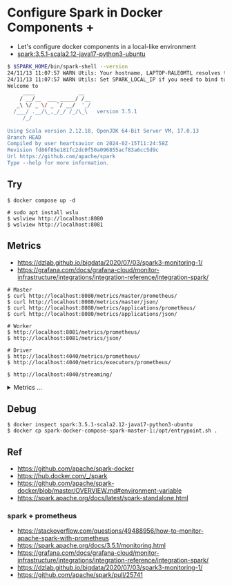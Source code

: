 # Configure Spark in Docker Components +

- Let's configure docker components in a local-like environment
- [spark:3.5.1-scala2.12-java17-python3-ubuntu](https://hub.docker.com/layers/library/spark/3.5.1-scala2.12-java17-python3-ubuntu/images/sha256-17f945959bb62af8e083ff2885095fb8f7f34e8fd7c10ef1bef7bed79a9c2bcb?context=explore)
 ```bash
$ $SPARK_HOME/bin/spark-shell --version
24/11/13 11:07:57 WARN Utils: Your hostname, LAPTOP-RALEOMTL resolves to a loopback address: 127.0.1.1; using 10.255.255.254 instead (on interface lo)
24/11/13 11:07:57 WARN Utils: Set SPARK_LOCAL_IP if you need to bind to another address
Welcome to
      ____              __
     / __/__  ___ _____/ /__
    _\ \/ _ \/ _ `/ __/  '_/
   /___/ .__/\_,_/_/ /_/\_\   version 3.5.1
      /_/
                        
Using Scala version 2.12.18, OpenJDK 64-Bit Server VM, 17.0.13
Branch HEAD
Compiled by user heartsavior on 2024-02-15T11:24:58Z
Revision fd86f85e181fc2dc0f50a096855acf83a6cc5d9c
Url https://github.com/apache/spark
Type --help for more information.
```

## Try
```
$ docker compose up -d

# sudo apt install wslu
$ wslview http://localhost:8080
$ wslview http://localhost:8081
```

## Metrics
- https://dzlab.github.io/bigdata/2020/07/03/spark3-monitoring-1/
- https://grafana.com/docs/grafana-cloud/monitor-infrastructure/integrations/integration-reference/integration-spark/
```
# Master
$ curl http://localhost:8080/metrics/master/prometheus/
$ curl http://localhost:8080/metrics/master/json/
$ curl http://localhost:8080/metrics/applications/prometheus/
$ curl http://localhost:8080/metrics/applications/json/

# Worker
$ http://localhost:8081/metrics/prometheus/
$ http://localhost:8081/metrics/json/

# Driver
$ http://localhost:4040/metrics/prometheus/
$ http://localhost:4040/metrics/executors/prometheus/

$ http://localhost:4040/streaming/

```
<details>
      <summary>Metrics ...</summary>
      
```
$ curl -s http://localhost:4040/api/v1/applications/app-20241114052829-0000 | jq
{
  "id": "app-20241114052829-0000",
  "name": "PythonStreamingNetworkWordCount",
  "attempts": [
    {
      "startTime": "2024-11-14T05:28:28.289GMT",
      "endTime": "1969-12-31T23:59:59.999GMT",
      "lastUpdated": "2024-11-14T05:28:28.289GMT",
      "duration": 885258,
      "sparkUser": "spark",
      "completed": false,
      "appSparkVersion": "3.5.1",
      "startTimeEpoch": 1731562108289,
      "endTimeEpoch": -1,
      "lastUpdatedEpoch": 1731562108289
    }
  ]
}

curl -s http://localhost:4040/api/v1/applications/app-20241114052829-0000/executors  | jq
[
  {
    "id": "driver",
    "hostPort": "9465cff6c180:39413",
    "isActive": true,
    "rddBlocks": 0,
    "memoryUsed": 148905,
    "diskUsed": 0,
    "totalCores": 0,
    "maxTasks": 0,
    "activeTasks": 0,
    "failedTasks": 0,
    "completedTasks": 0,
    "totalTasks": 0,
    "totalDuration": 1403261,
    "totalGCTime": 3839,
    "totalInputBytes": 0,
    "totalShuffleRead": 0,
    "totalShuffleWrite": 0,
    "isBlacklisted": false,
    "maxMemory": 455501414,
    "addTime": "2024-11-14T05:28:29.256GMT",
    "executorLogs": {},
    "memoryMetrics": {
      "usedOnHeapStorageMemory": 148905,
      "usedOffHeapStorageMemory": 0,
      "totalOnHeapStorageMemory": 455501414,
      "totalOffHeapStorageMemory": 0
    },
    "blacklistedInStages": [],
    "peakMemoryMetrics": {
      "JVMHeapMemory": 357990256,
      "JVMOffHeapMemory": 131278680,
      "OnHeapExecutionMemory": 0,
      "OffHeapExecutionMemory": 0,
      "OnHeapStorageMemory": 595325,
      "OffHeapStorageMemory": 0,
      "OnHeapUnifiedMemory": 595325,
      "OffHeapUnifiedMemory": 0,
      "DirectPoolMemory": 17369480,
      "MappedPoolMemory": 0,
      "ProcessTreeJVMVMemory": 0,
      "ProcessTreeJVMRSSMemory": 0,
      "ProcessTreePythonVMemory": 0,
      "ProcessTreePythonRSSMemory": 0,
      "ProcessTreeOtherVMemory": 0,
      "ProcessTreeOtherRSSMemory": 0,
      "MinorGCCount": 764,
      "MinorGCTime": 3839,
      "MajorGCCount": 0,
      "MajorGCTime": 0,
      "TotalGCTime": 3839
    },
    "attributes": {},
    "resources": {},
    "resourceProfileId": 0,
    "isExcluded": false,
    "excludedInStages": []
  },
  {
    "id": "0",
    "hostPort": "172.22.0.4:40571",
    "isActive": true,
    "rddBlocks": 0,
    "memoryUsed": 148905,
    "diskUsed": 0,
    "totalCores": 2,
    "maxTasks": 2,
    "activeTasks": 1,
    "failedTasks": 0,
    "completedTasks": 2866,
    "totalTasks": 2867,
    "totalDuration": 328974,
    "totalGCTime": 593,
    "totalInputBytes": 0,
    "totalShuffleRead": 605220,
    "totalShuffleWrite": 1168594,
    "isBlacklisted": false,
    "maxMemory": 94371840,
    "addTime": "2024-11-14T05:28:31.364GMT",
    "executorLogs": {
      "stdout": "http://172.22.0.4:8081/logPage/?appId=app-20241114052829-0000&executorId=0&logType=stdout",
      "stderr": "http://172.22.0.4:8081/logPage/?appId=app-20241114052829-0000&executorId=0&logType=stderr"
    },
    "memoryMetrics": {
      "usedOnHeapStorageMemory": 148905,
      "usedOffHeapStorageMemory": 0,
      "totalOnHeapStorageMemory": 94371840,
      "totalOffHeapStorageMemory": 0
    },
    "blacklistedInStages": [],
    "peakMemoryMetrics": {
      "JVMHeapMemory": 128602368,
      "JVMOffHeapMemory": 86829568,
      "OnHeapExecutionMemory": 0,
      "OffHeapExecutionMemory": 0,
      "OnHeapStorageMemory": 10090514,
      "OffHeapStorageMemory": 0,
      "OnHeapUnifiedMemory": 10090514,
      "OffHeapUnifiedMemory": 0,
      "DirectPoolMemory": 16932119,
      "MappedPoolMemory": 0,
      "ProcessTreeJVMVMemory": 0,
      "ProcessTreeJVMRSSMemory": 0,
      "ProcessTreePythonVMemory": 0,
      "ProcessTreePythonRSSMemory": 0,
      "ProcessTreeOtherVMemory": 0,
      "ProcessTreeOtherRSSMemory": 0,
      "MinorGCCount": 207,
      "MinorGCTime": 650,
      "MajorGCCount": 0,
      "MajorGCTime": 0,
      "TotalGCTime": 650
    },
    "attributes": {},
    "resources": {},
    "resourceProfileId": 0,
    "isExcluded": false,
    "excludedInStages": []
  }
]
```

</details>


## Debug
```
$ docker inspect spark:3.5.1-scala2.12-java17-python3-ubuntu
$ docker cp spark-docker-compose-spark-master-1:/opt/entrypoint.sh .
```
## Ref
- https://github.com/apache/spark-docker
- https://hub.docker.com/_/spark
- https://github.com/apache/spark-docker/blob/master/OVERVIEW.md#environment-variable
- https://spark.apache.org/docs/latest/spark-standalone.html

### spark + prometheus
- https://stackoverflow.com/questions/49488956/how-to-monitor-apache-spark-with-prometheus
- https://spark.apache.org/docs/3.5.1/monitoring.html
- https://grafana.com/docs/grafana-cloud/monitor-infrastructure/integrations/integration-reference/integration-spark/
- https://dzlab.github.io/bigdata/2020/07/03/spark3-monitoring-1/
- https://github.com/apache/spark/pull/25741
